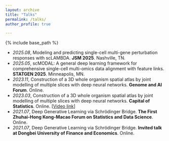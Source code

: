 ```yaml
---
layout: archive
title: "Talks"
permalink: /talks/
author_profile: true

---
```


{% include base_path %}

- *2025.08*, Modeling and predicting single-cell multi-gene perturbation responses with scLAMBDA. **JSM 2025**. Nashville, TN.
- *2025.05*, scMODAL: A general deep learning framework for comprehensive single-cell multi-omics data alignment with feature links. **STATGEN 2025**. Minneapolis, MN.
- *2023.11*, Construction of a 3D whole organism spatial atlas by joint modelling of multiple slices with deep neural networks. **Genome and AI Forum**. Online.
- *2023.03*, Construction of a 3D whole organism spatial atlas by joint modelling of multiple slices with deep neural networks. **Capital of Statistics**. Online. \[[Video link](https://www.bilibili.com/video/BV1s24y1L7ku)\]
- *2021.07*, Deep Generative Learning via Schrödinger Bridge. **The First Zhuhai-Hong Kong-Macao Forum on Statistics and Data Science**. Online.
- *2021.07*, Deep Generative Learning via Schrödinger Bridge. **Invited talk at Dongbei University of Finance and Economics**. Online.
